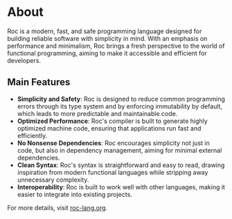 # About

Roc is a modern, fast, and safe programming language designed for building reliable software with simplicity in mind.
With an emphasis on performance and minimalism, Roc brings a fresh perspective to the world of functional programming, aiming to make it accessible and efficient for developers.

## Main Features

- **Simplicity and Safety**: Roc is designed to reduce common programming errors through its type system and by enforcing immutability by default, which leads to more predictable and maintainable code.
- **Optimized Performance**: Roc's compiler is built to generate highly optimized machine code, ensuring that applications run fast and efficiently.
- **No Nonsense Dependencies**: Roc encourages simplicity not just in code, but also in dependency management, aiming for minimal external dependencies.
- **Clean Syntax**: Roc's syntax is straightforward and easy to read, drawing inspiration from modern functional languages while stripping away unnecessary complexity.
- **Interoperability**: Roc is built to work well with other languages, making it easier to integrate into existing projects.

For more details, visit [roc-lang.org](https://roc-lang.org).
